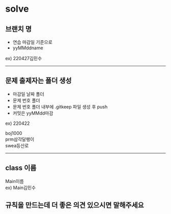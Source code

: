 # solve

## 브랜치 명

- 연습 마감일 기준으로
- yyMMddname

ex) 220427김민수

---

## 문제 출제자는 폴더 생성

- 마감일 날짜 폴더
- 문제 번호 폴더
- 문제 번호 폴더 내부에 .gitkeep 파일 생성 후 push
- 커밋은 yyMMdd마감

ex) 220422

boj1000</br>
prm삼각달팽이</br>
swea등산로

---

## class 이름

Main이름</br>
ex) Main김민수

## 규칙을 만드는데 더 좋은 의견 있으시면 말해주세요
